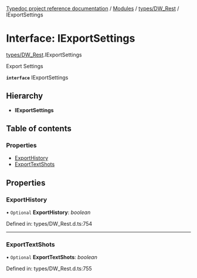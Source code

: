 [Typedoc project reference documentation](../README.md) / [Modules](../modules.md) / [types/DW_Rest](../modules/types_dw_rest.md) / IExportSettings

# Interface: IExportSettings

[types/DW_Rest](../modules/types_dw_rest.md).IExportSettings

Export Settings

**`interface`** IExportSettings

## Hierarchy

* **IExportSettings**

## Table of contents

### Properties

- [ExportHistory](types_dw_rest.iexportsettings.md#exporthistory)
- [ExportTextShots](types_dw_rest.iexportsettings.md#exporttextshots)

## Properties

### ExportHistory

• `Optional` **ExportHistory**: *boolean*

Defined in: types/DW_Rest.d.ts:754

___

### ExportTextShots

• `Optional` **ExportTextShots**: *boolean*

Defined in: types/DW_Rest.d.ts:755
